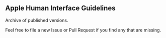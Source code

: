 ## Apple Human Interface Guidelines

Archive of published versions.

Feel free to file a new Issue or Pull Request if you find any that are missing.
